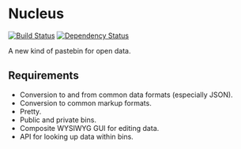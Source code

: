 Nucleus
=======
[![Build Status](https://travis-ci.org/nicolasmccurdy/nucleus.svg?branch=master)](https://travis-ci.org/nicolasmccurdy/nucleus)
[![Dependency Status](https://gemnasium.com/nicolasmccurdy/nucleus.svg)](https://gemnasium.com/nicolasmccurdy/nucleus)

A new kind of pastebin for open data.

Requirements
------------
- Conversion to and from common data formats (especially JSON).
- Conversion to common markup formats.
- Pretty.
- Public and private bins.
- Composite WYSIWYG GUI for editing data.
- API for looking up data within bins.

